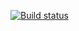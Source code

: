 [![Build status](https://ci.appveyor.com/api/projects/status/gg5va90magok71mh?svg=true)](https://ci.appveyor.com/project/PlzDontReadMe/selenium)
